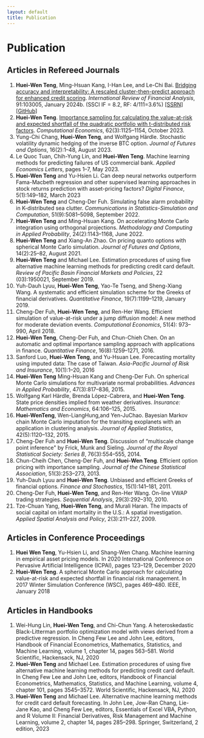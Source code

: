 ```yaml
--- 
layout: default
title: Publication
--- 
```


# Publication


## Articles in Refereed Journals

1. **Huei-Wen Teng**, Ming-Hsuan Kang, I-Han Lee, and Le-Chi Bai. [Bridging accuracy and interpretability: A rescaled cluster-then-predict approach for enhanced credit scoring](https://www.sciencedirect.com/science/article/pii/S1057521923005215). *International Review of Financial Analysis*, 91:103005, January 2024b. (SSCI IF = 8.2, RF: 4/111=3.6%) [[SSRN]](https://papers.ssrn.com/sol3/papers.cfm?abstract_id=4355268) [[GitHub]](https://github.com/venteng/teng2024bridging)  
2. **Huei-Wen Teng**. [Importance sampling for calculating the value-at-risk and expected shortfall of the quadratic portfolio with t-distributed risk factors](https://link.springer.com/article/10.1007/s10614-022-10294-y). *Computational Economics*, 62(3):1125–1154, October 2023.
3. Yung-Chi Chang, **Huei-Wen Teng**, and Wolfgang Härdle. Stochastic volatility dynamic hedging of the inverse BTC option. *Journal of Futures and Options*, 16(2):1–48, August 2023. 
4. Le Quoc Tuan, Chih-Yung Lin, and **Huei-Wen Teng**. Machine learning methods for predicting failures of US commercial bank. *Applied Economics Letters*, pages 1–7, May 2023.
5. **Huei-Wen Teng** and Yu-Hsien Li. Can deep neural networks outperform Fama-Macbeth regression and other supervised learning approaches in stock returns prediction with asset-pricing factors? *Digital Finance*, 5(1):149–182, March 2023
6. **Huei-Wen Teng** and Cheng-Der Fuh. Simulating false alarm probability in K-distributed sea clutter. *Communications in Statistics-Simulation and Computation*, 51(9):5081–5098, September 2022.
7. **Huei-Wen Teng** and Ming-Hsuan Kang. On accelerating Monte Carlo integration using orthogonal projections. *Methodology and Computing in Applied Probability*, 24(2):1143–1168, June 2022.
8. **Huei-Wen Teng** and Xiang-An Zhao. On pricing quanto options with spherical Monte Carlo simulation. *Journal of Futures and Options*, 14(2):25–82, August 2021.
9. **Huei-Wen Teng** and Michael Lee. Estimation procedures of using five alternative machine learning methods for predicting credit card default. *Review of Pacific Basin Financial Markets and Policies*, 22 (03):1950021, September 2019.
10. Yuh-Dauh Lyuu, **Huei-Wen Teng**, Yao-Te Tseng, and Sheng-Xiang Wang. A systematic and efficient simulation scheme for the Greeks of financial derivatives. *Quantitative Finance*, 19(7):1199–1219, January 2019. 
11. Cheng-Der Fuh, **Huei-Wen Teng**, and Ren-Her Wang. Efficient simulation of value-at-risk under a jump diffusion model: A new method for moderate deviation events. *Computational Economics*, 51(4): 973–990, April 2018.
12. **Huei-Wen Teng**, Cheng-Der Fuh, and Chun-Chieh Chen. On an automatic and optimal importance sampling approach with applications in finance. *Quantitative Finance*, 16(8):1259–1271, 2016.
13. Sanford Luo, **Huei-Wen Teng**, and Yu-Hsuan Lee. Forecasting mortality using imputed data: The case of Taiwan. *Asia-Pacific Journal of Risk and Insurance*, 10(1):1–20, 2016
14. **Huei-Wen Teng** Ming-Hsuan Kang and Cheng-Der Fuh. On spherical Monte Carlo simulations for multivariate normal probabilities. *Advances in Applied Probability*, 47(3):817–836, 2015.
15. Wolfgang Karl Härdle, Brenda López-Cabrera, and **Huei-Wen Teng**. State price densities implied from weather derivatives. *Insurance: Mathematics and Economics*, 64:106–125, 2015.
16. **Huei-WenTeng**, Wen-LiangHung,and Yen-JuChao. Bayesian Markov chain Monte Carlo imputation for the transiting exoplanets with an application in clustering analysis. *Journal of Applied Statistics*, 42(5):1120–132, 2015.
17. Cheng-Der Fuh and **Huei-Wen Teng**. Discussion of “multiscale change point inference" by Frick, Munk and Sieling. *Journal of the Royal Statistical Society: Series B*, 76(3):554–555, 2014.
18. Chun-Cheih Chen, Cheng-Der Fuh, and **Huei-Wen Teng**. Efficient option pricing with importance sampling. *Journal of the Chinese Statistical Association*, 51(3):253–273, 2013.
19. Yuh-Dauh Lyuu and **Huei-Wen Teng**. Unbiased and efficient Greeks of financial options. *Finance and Stochastics*, 15(1):141–181, 2011.
20. Cheng-Der Fuh, **Huei-Wen Teng**, and Ren-Her Wang. On-line VWAP trading strategies. *Sequential Analysis*, 29(3):292–310, 2010.
21. Tze-Chuan Yang, **Huei-Wen Teng**, and Murali Haran. The impacts of social capital on infant mortality in the U.S.: A spatial investigation. *Applied Spatial Analysis and Policy*, 2(3):211–227, 2009.


## Articles in Conference Proceedings
1. **Huei Wen Teng**, Yu-Hsien Li, and Shang-Wen Chang. Machine learning in empirical asset pricing models. In 2020 International Conference on Pervasive Artificial Intelligence (ICPAI), pages 123–129, December 2020
2. **Huei-Wen Teng**. A spherical Monte Carlo approach for calculating value-at-risk and expected shortfall in financial risk management. In 2017 Winter Simulation Conference (WSC), pages 469–480. IEEE, January 2018

## Articles in Handbooks

1. Wei-Hung Lin, **Huei-Wen Teng**, and Chi-Chun Yang. A heteroskedastic Black-Litterman portfolio optimization model with views derived from a predictive regression. In Cheng Few Lee and John Lee, editors, Handbook of Financial Econometrics, Mathematics, Statistics, and Machine Learning, volume 1, chapter 14, pages 563–581. World Scientific, Hackensack, NJ, 2020
2. **Huei-Wen Teng** and Michael Lee. Estimation procedures of using five alternative machine learning methods for predicting credit card default. In Cheng Few Lee and John Lee, editors, Handbook of Financial Econometrics, Mathematics, Statistics, and Machine Learning, volume 4, chapter 101, pages 3545–3572. World Scientific, Hackensack, NJ, 2020
3. **Huei-Wen Teng** and Michael Lee. Alternative machine learning methods for credit card default forecasting. In John Lee, Jow-Ran Chang, Lie-Jane Kao, and Cheng Few Lee, editors, Essentials of Excel VBA, Python, and R Volume II: Financial Derivatives, Risk Management and Machine Learning, volume 2, chapter 14, pages 285–298. Springer, Switzerland, 2 edition, 2023


<!-- This is my comment 

## Submitted Papers

1. **Huei-Wen Teng**, Wolfgang K Härdle, Jörg Osterrieder, and et al. Mitigating digital asset risks. 2024a. Revised and resubmitted to Financial Innovation, doi = 10.2139/ssrn.4594467
2. **Huei-Wen Teng** and Wolfgang K Härdle. Financial analytics of inverse BTC options in a stochastic volatility world. January 2024b. Under revision at Journal of Financial Econometrics, [[SSRN]](https://papers.ssrn.com/sol3/papers.cfm?abstract_id=4238213), [[GitHub]](https://github.com/venteng/Deribit_inverse_BTC_options)
3. **Huei-Wen Teng** and Yenchang Lee. Integrating explainable ai with polynomial analytics to enhance credit scoring model compliance. February 2024. Submitted to International Review of Economics & Finance
4. **Huei-Wen Teng**, Meng-Jou Lu, Matúš Horváth, and Wolfgang Karl Härdle. Which risk do crypto index investments have? Submitted to Global Finance Journal, 2024c
5. Yen-Ting Chen, Yenchang Lee, and **Huei-Wen Teng**. Unveiling key drivers of bitcoin returns: A machine learning approach with dynamic variable selection. Manuscript In Progress, 2024


-->


